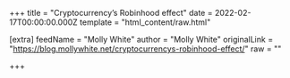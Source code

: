 
+++
title = "Cryptocurrency’s Robinhood effect"
date = 2022-02-17T00:00:00.000Z
template = "html_content/raw.html"

[extra]
feedName = "Molly White"
author = "Molly White"
originalLink = "https://blog.mollywhite.net/cryptocurrencys-robinhood-effect/"
raw = ""

+++

